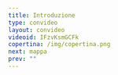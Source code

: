 ```yaml
---
title: Introduzione
type: convideo
layout: convideo
videoid: IFzvKsmGCFk
copertina: /img/copertina.png
next: mappa
prev: ""
---
```


